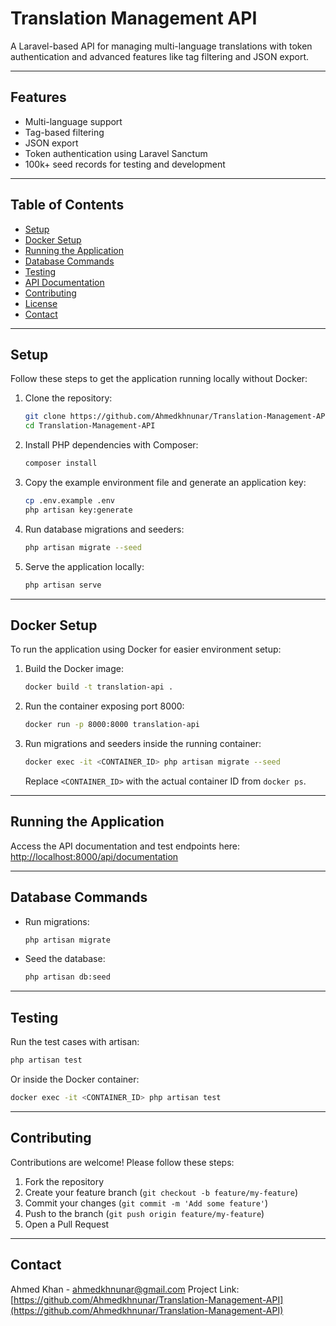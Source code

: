 # Translation Management API

A Laravel-based API for managing multi-language translations with token authentication and advanced features like tag filtering and JSON export.

---

## Features

* Multi-language support
* Tag-based filtering
* JSON export
* Token authentication using Laravel Sanctum
* 100k+ seed records for testing and development

---

## Table of Contents

* [Setup](#setup)
* [Docker Setup](#docker-setup)
* [Running the Application](#running-the-application)
* [Database Commands](#database-commands)
* [Testing](#testing)
* [API Documentation](#api-documentation)
* [Contributing](#contributing)
* [License](#license)
* [Contact](#contact)

---

## Setup

Follow these steps to get the application running locally without Docker:

1. Clone the repository:

   ```bash
   git clone https://github.com/Ahmedkhnunar/Translation-Management-API.git
   cd Translation-Management-API
   ```

2. Install PHP dependencies with Composer:

   ```bash
   composer install
   ```

3. Copy the example environment file and generate an application key:

   ```bash
   cp .env.example .env
   php artisan key:generate
   ```

4. Run database migrations and seeders:

   ```bash
   php artisan migrate --seed
   ```

5. Serve the application locally:

   ```bash
   php artisan serve
   ```

---

## Docker Setup

To run the application using Docker for easier environment setup:

1. Build the Docker image:

   ```bash
   docker build -t translation-api .
   ```

2. Run the container exposing port 8000:

   ```bash
   docker run -p 8000:8000 translation-api
   ```

3. Run migrations and seeders inside the running container:

   ```bash
   docker exec -it <CONTAINER_ID> php artisan migrate --seed
   ```

   Replace `<CONTAINER_ID>` with the actual container ID from `docker ps`.

---

## Running the Application

Access the API documentation and test endpoints here:
[http://localhost:8000/api/documentation](http://localhost:8000/api/documentation)

---

## Database Commands

* Run migrations:

  ```bash
  php artisan migrate
  ```

* Seed the database:

  ```bash
  php artisan db:seed
  ```

---

## Testing

Run the test cases with artisan:

```bash
php artisan test
```

Or inside the Docker container:

```bash
docker exec -it <CONTAINER_ID> php artisan test
```

---

## Contributing

Contributions are welcome! Please follow these steps:

1. Fork the repository
2. Create your feature branch (`git checkout -b feature/my-feature`)
3. Commit your changes (`git commit -m 'Add some feature'`)
4. Push to the branch (`git push origin feature/my-feature`)
5. Open a Pull Request

---

## Contact

Ahmed Khan - [ahmedkhnunar@gmail.com](mailto:ahmedkhnunar@gmail.com)
Project Link: [https://github.com/Ahmedkhnunar/Translation-Management-API](https://github.com/Ahmedkhnunar/Translation-Management-API)
